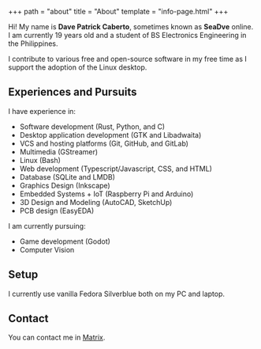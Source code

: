 +++
path = "about"
title = "About"
template = "info-page.html"
+++

Hi! My name is **Dave Patrick Caberto**, sometimes known as **SeaDve** online. I am currently 19 years old and a student of BS Electronics Engineering in the Philippines.

I contribute to various free and open-source software in my free time as I support the adoption of the Linux desktop.

## Experiences and Pursuits

I have experience in:

* Software development (Rust, Python, and C)
* Desktop application development (GTK and Libadwaita)
* VCS and hosting platforms (Git, GitHub, and GitLab)
* Multimedia (GStreamer)
* Linux (Bash)
* Web development (Typescript/Javascript, CSS, and HTML)
* Database (SQLite and LMDB)
* Graphics Design (Inkscape)
* Embedded Systems + IoT (Raspberry Pi and Arduino)
* 3D Design and Modeling (AutoCAD, SketchUp)
* PCB design (EasyEDA)

I am currently pursuing:

* Game development (Godot)
* Computer Vision

## Setup

I currently use vanilla Fedora Silverblue both on my PC and laptop.

## Contact

You can contact me in [Matrix](https://matrix.to/#/@sedve:matrix.org).
